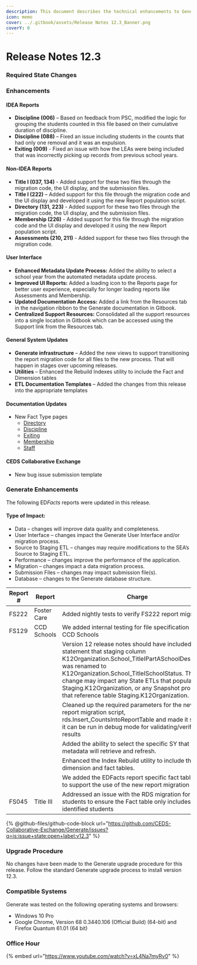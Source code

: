 ```yaml
---
description: This document describes the technical enhancements to Generate version 12.3.
icon: memo
cover: ../.gitbook/assets/Release Notes 12.3_Banner.png
coverY: 0
---
```


# Release Notes 12.3

### Required State Changes

### Enhancements

#### IDEA Reports

* **Discipline (006)** – Based on feedback from PSC, modified the logic for grouping the students counted in this file based on their cumulative duration of discipline.
* **Discipline (088)** – Fixed an issue including students in the counts that had only one removal and it was an expulsion.
* **Exiting (009)** - Fixed an issue with how the LEAs were being included that was incorrectly picking up records from previous school years.

#### Non-IDEA Reports

* **Title I (037, 134)** - Added support for these two files through the migration code, the UI display, and the submission files.
* **Title I (222)** – Added support for this file through the migration code and the UI display and developed it using the new Report population script.
* **Directory (131, 223)** - Added support for these two files through the migration code, the UI display, and the submission files.
* **Membership (226)** - Added support for this file through the migration code and the UI display and developed it using the new Report population script.
* **Assessments (210, 211)** - Added support for these two files through the migration code.

#### User Interface

* **Enhanced Metadata Update Process:** Added the ability to select a school year from the automated metadata update process.
* **Improved UI Reports:** Added a loading icon to the Reports page for better user experience, especially for longer loading reports like Assessments and Membership.
* **Updated Documentation Access:** Added a link from the Resources tab in the navigation ribbon to the Generate documentation in Gitbook.
* **Centralized Support Resources:** Consolidated all the support resources into a single location in Gitbook which can be accessed using the Support link from the Resources tab.

#### General System Updates

* **Generate infrastructure** – Added the new views to support transitioning the report migration code for all files to the new process. That will happen in stages over upcoming releases.
* **Utilities** – Enhanced the Rebuild Indexes utility to include the Fact and Dimension tables
* **ETL Documentation Templates** – Added the changes from this release into the appropriate templates

#### Documentation Updates

* New Fact Type pages
  * [Directory](../developer-guides/migration/fact-type-table/directory-fact-type.md)
  * [Discipline](../developer-guides/migration/fact-type-table/discipline-fact-type.md)
  * [Exiting](../developer-guides/migration/fact-type-table/exiting-fact-type.md)
  * [Membership](../developer-guides/migration/fact-type-table/membership.md)
  * [Staff](../developer-guides/migration/fact-type-table/staff.md)

#### CEDS Collaborative Exchange

* New bug issue submission template

### Generate Enhancements

The following E&#x44;_&#x46;acts_ reports were updated in this release.

#### Type of Impact:

* Data – changes will improve data quality and completeness.
* User Interface – changes impact the Generate User Interface and/or migration process.
* Source to Staging ETL – changes may require modifications to the SEA’s Source to Staging ETL.
* Performance – changes improve the performance of the application.
* Migration – changes impact a data migration process.
* Submission Files – changes may impact submission file(s).
* Database – changes to the Generate database structure.

<table><thead><tr><th>Report #</th><th>Report</th><th width="233.5455322265625">Charge</th><th>Ticket</th><th>Impact<select><option value="UdetCa6RqyC4" label="Data" color="blue"></option><option value="0Zfsoxk6aFkO" label="User Interface" color="blue"></option></select></th></tr></thead><tbody><tr><td>FS222</td><td>Foster Care</td><td>Added nightly tests to verify FS222 report migration</td><td>CIID-6625</td><td><span data-option="UdetCa6RqyC4">Data</span></td></tr><tr><td>FS129</td><td>CCD Schools</td><td>We added internal testing for file specification 129 - CCD Schools</td><td>CIID-6693</td><td><span data-option="UdetCa6RqyC4">Data</span></td></tr><tr><td></td><td></td><td>Version 12 release notes should have included a statement that staging column K12Organization.School_TitleIPartASchoolDesignation was renamed to K12Organization.School_TitleISchoolStatus. This change may impact any State ETLs that populate Staging.K12Organization, or any Snapshot processes that reference table Staging.K12Organization.</td><td>CIID-7198</td><td><span data-option="UdetCa6RqyC4">Data</span></td></tr><tr><td></td><td></td><td>Cleaned up the required parameters for the new report migration script, rds.Insert_CountsIntoReportTable and made it so that it can be run in debug mode for validating/verifying results</td><td>CIID-7152</td><td><span data-option="UdetCa6RqyC4">Data</span></td></tr><tr><td></td><td></td><td>Added the ability to select the specific SY that the metadata will retrieve and refresh.</td><td>CIID-7320</td><td><span data-option="UdetCa6RqyC4">Data</span></td></tr><tr><td></td><td></td><td>Enhanced the Index Rebuild utility to include the RDS dimension and fact tables.</td><td>CIID-7321</td><td><span data-option="UdetCa6RqyC4">Data</span></td></tr><tr><td></td><td></td><td>We added the EDFacts report specific fact table views to support the use of the new report migration logic</td><td>CIID-7323</td><td><span data-option="UdetCa6RqyC4">Data</span></td></tr><tr><td>FS045</td><td>Title III</td><td>Addressed an issue with the RDS migration for Title III students to ensure the Fact table only includes Title III identified students</td><td>CIID-7750</td><td><span data-option="UdetCa6RqyC4">Data</span></td></tr></tbody></table>



{% @github-files/github-code-block url="https://github.com/CEDS-Collaborative-Exchange/Generate/issues?q=is:issue+state:open+label:v12.3" %}

### Upgrade Procedure

No changes have been made to the Generate upgrade procedure for this release. Follow the standard Generate upgrade process to install version 12.3.

### Compatible Systems

Generate was tested on the following operating systems and browsers:&#x20;

* Windows 10 Pro
* Google Chrome, Version 68 0.3440.106 (Official Build) (64-bit) and Firefox Quantum 61.01 (64 bit)

### Office Hour

{% embed url="https://www.youtube.com/watch?v=xL4Na7myRv0" %}

